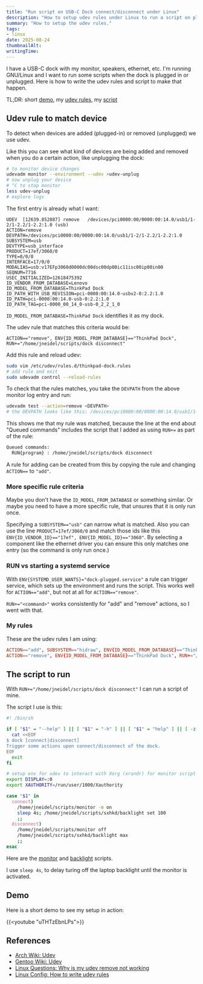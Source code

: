 ```yaml
---
title: "Run script on USB-C Dock connect/disconnect under Linux"
description: "How to setup udev rules under Linux to run a script on plugging in/unplugging a USB-C Dock."
summary: "How to setup the udev rules."
tags:
- linux
date: 2025-08-24
thumbnailAlt:
writingTime:
---
```


I have a USB-C dock with my monitor, speakers, ethernet, etc.
I'm running GNU/Linux and I want to run some scripts when the dock is
plugged in or unplugged.
Here is how to write the udev rules and script to make that happen.

TL;DR: short [demo](#demo), my [udev rules](#my-rules), my [script](#the-script-to-run)

## Udev rule to match device

To detect when devices are added (plugged-in) or removed (unplugged) we use
udev.

Like this you can see what kind of devices are being added and removed when
you do a certain action, like unplugging the dock:

```sh
# to monitor device changes
udevadm monitor --environment --udev >udev-unplug
# now unplug your device
# ^C to stop monitor
less udev-unplug
# explore logs
```

The first entry is already what I want:

```
UDEV  [12639.852887] remove   /devices/pci0000:00/0000:00:14.0/usb1/1-2/1-2.2/1-2.2:1.0 (usb)
ACTION=remove
DEVPATH=/devices/pci0000:00/0000:00:14.0/usb1/1-2/1-2.2/1-2.2:1.0
SUBSYSTEM=usb
DEVTYPE=usb_interface
PRODUCT=17ef/3060/0
TYPE=0/0/0
INTERFACE=17/0/0
MODALIAS=usb:v17EFp3060d0000dc00dsc00dp00ic11isc00ip00in00
SEQNUM=7716
USEC_INITIALIZED=12618475392
ID_VENDOR_FROM_DATABASE=Lenovo
ID_MODEL_FROM_DATABASE=ThinkPad Dock
ID_PATH_WITH_USB_REVISION=pci-0000:00:14.0-usbv2-0:2.2:1.0
ID_PATH=pci-0000:00:14.0-usb-0:2.2:1.0
ID_PATH_TAG=pci-0000_00_14_0-usb-0_2_2_1_0
```

`ID_MODEL_FROM_DATABASE=ThinkPad Dock` identifies it as my dock.

The udev rule that matches this criteria would be:

```
ACTION=="remove", ENV{ID_MODEL_FROM_DATABASE}=="ThinkPad Dock", RUN+="/home/jneidel/scripts/dock disconnect"
```

Add this rule and reload udev:
```sh
sudo vim /etc/udev/rules.d/thinkpad-dock.rules
# add rule and exit
sudo udevadm control --reload-rules
```

To check that the rules matches, you take the `DEVPATH` from the above
monitor log entry and run:

```sh
udevadm test --action=remove <DEVPATH>
# the DEVPATH looks like this: /devices/pci0000:00/0000:00:14.0/usb1/1-2/1-2.2/1-2.2:1.0
```

This shows me that my rule was matched, because the line at the end about
"Queued commands" includes the script that I added as using `RUN+=` as part
of the rule:

```txt
Queued commands:
  RUN{program} : /home/jneidel/scripts/dock disconnect
```

A rule for adding can be created from this by copying the rule and changing
`ACTION==` to `"add"`.

### More specific rule criteria

Maybe you don't have the `ID_MODEL_FROM_DATABASE` or something similar.
Or maybe you need to have a more specific rule, that unsures that it is only run once.

Specifying a `SUBSYSTEM=="usb"` can narrow what is matched.
Also you can use the line `PRODUCT=17ef/3060/0` and match those ids
like this `ENV{ID_VENDOR_ID}=="17ef", ENV{ID_MODEL_ID}=="3060"`.
By selecting a component like the ethernet driver you can ensure this only
matches one entry (so the command is only run once.)

### RUN vs starting a systemd service

With `ENV{SYSTEMD_USER_WANTS}="dock-plugged.service"` a rule can trigger
service, which sets up the environment and runs the script.
This works well for `ACTION=="add"`, but not at all for `ACTION=="remove"`.

`RUN+="<command>"` works consistently for "add" and "remove" actions, so I
went with that.

### My rules

These are the udev rules I am using:

```conf
ACTION=="add", SUBSYSTEM=="hidraw", ENV{ID_MODEL_FROM_DATABASE}=="ThinkPad Dock", RUN+="/home/jneidel/scripts/dock connect"
ACTION=="remove", ENV{ID_MODEL_FROM_DATABASE}=="ThinkPad Dock", RUN+="/home/jneidel/scripts/dock disconnect"
```

## The script to run

With `RUN+="/home/jneidel/scripts/dock disconnect"` I can run a script of mine.

The script I use is this:
```sh
#! /bin/sh

if [ "$1" = "--help" ] || [ "$1" = "-h" ] || [ "$1" = "help" ] || [ -z "$1" ]; then
  cat <<EOF
$ dock [connect|disconnect]
Trigger some actions upon connect/disconnect of the dock.
EOF
  exit
fi

# setup env for udev to interact with Xorg (xrandr) for monitor script
export DISPLAY=:0
export XAUTHORITY=/run/user/1000/Xauthority

case "$1" in
  connect)
    /home/jneidel/scripts/monitor -m on
    sleep 4s; /home/jneidel/scripts/sxhkd/backlight set 100
    ;;
  disconnect)
    /home/jneidel/scripts/monitor off
    /home/jneidel/scripts/sxhkd/backlight max
    ;;
esac
```

Here are the [monitor](https://github.com/jneidel/dotfiles/blob/master/scripts/monitor) and [backlight](https://github.com/jneidel/dotfiles/blob/master/scripts/sxhkd/backlight) scripts.

I use `sleep 4s`, to delay turing off the laptop backlight until the monitor
is activated.

## Demo

Here is a short demo to see my setup in action:

{{<youtube "uTHTzEbnLPs">}}

## References

- [Arch Wiki: Udev](https://wiki.archlinux.org/title/Udev)
- [Gentoo Wiki: Udev](https://wiki.gentoo.org/wiki/Udev)
- [Linux Questions: Why is my udev remove not working](https://www.linuxquestions.org/questions/linux-desktop-74/udev-not-doing-remove-rules-841733/)
- [Linux Config: How to write udev rules](https://linuxconfig.org/tutorial-on-how-to-write-basic-udev-rules-in-linux)
